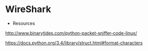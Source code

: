 # WireShark

- Resources 

http://www.binarytides.com/python-packet-sniffer-code-linux/

https://docs.python.org/3.4/library/struct.html#format-characters
